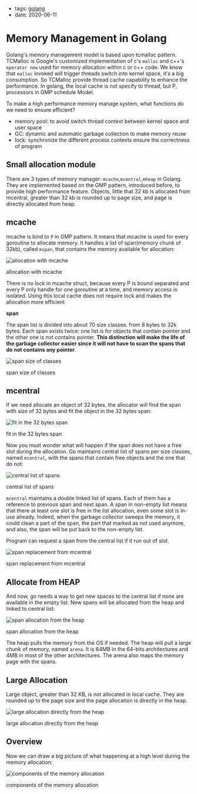 - tags: [golang](/tags.md#golang)
- date: 2020-06-11

# Memory Management in Golang

Golang's memory management model is based upon tcmalloc pattern. TCMalloc is Google's customized implementation of c's `malloc` and c++'s `operator new` used for memory allocation within c or c++ code. We know that `malloc` invoked will trigger threads switch into kernel space, it's a big consumption. So TCMalloc provide thread cache capability to enhance the performance. In golang, the local cache is not specify to thread, but P, processors in GMP schedule Model.

To make a high performance memory manage system, what functions do we need to ensure efficient?

- memory pool: to avoid switch thread context between kernel space and user space
- GC: dynamic and automatic garbage collection to make memory reuse
- lock: synchronize the different process contexts ensure the correctness of program

## Small allocation module

There are 3 types of memory manager: `mcache`,`mcentral`,`mheap` in Golang. They are implemented based on the GMP pattern, introduced before, to provide high performance feature. Objects, little that 32 kb is allocated from mcentral, greater than 32 kb is rounded up to page size, and page is directly allocated from heap.

## mcache

mcache is bind to `P` in GMP pattern. It means that mcache is used for every goroutine to allocate memory. It handles a list of span(memory chunk of 32kb), called `mspan`, that contains the memory available for allocation:

![allocation with mcache](/images/2020-06-11-1.png)

allocation with mcache

There is no lock in mcache struct, because every P is bound separated and every P only handle for one goroutine at a time, and memory access is isolated. Using this local cache does not require lock and makes the allocation more efficient

**span**

The span list is divided into about 70 size classes. from 8 bytes to 32k bytes. Each span exists twice: one list is for objects that contain pointer and the other one is not contains pointer. **This distinction will make the life of the garbage collector easier since it will not have to scan the spans that do not contains any pointer**.

![span size of classes](/images/2020-06-11-2.png)

span size of classes

## mcentral

If we need allocate an object of 32 bytes. the allocator will find the span with size of 32 bytes and fit the object in the 32 bytes span:

![fit in the 32 bytes span](/images/2020-06-11-3.png)

fit in the 32 bytes span

Now you must wonder what will happen if the span does not have a free slot during the allocation. Go maintains central list of spans per size classes, named `mcentral`, with the spans that contain free objects and the one that do not:

![central list of spans](/images/2020-06-11-4.png)

central list of spans

`mcentral` maintains a double linked list of spans. Each of them has a reference to previous span and next span. A span in non-empty list means that there at least one slot is free in the list allocation, even some slot is in-use already. Indeed, when the garbage collector sweeps the memory, it could clean a part of the span, the part that marked as not used anymore, and also, the span will be put back to the non-empty list.

Program can request a span from the central list if it run out of slot.

![span replacement from mcentral](/images/2020-06-11-5.png)

span replacement from mcentral

## Allocate from HEAP

And now, go needs a way to get new spaces to the central list if none are available in the empty list. New spans will be allocated from the heap and linked to central list:

![span allocation from the heap](/images/2020-06-11-6.png)

span allocation from the heap

The heap pulls the memory from the OS if needed. The heap will pull a large chunk of memory, named `arena`. It is 64MB in the 64-bits architectures and 4MB in most of the other architectures. The arena also maps the memory page with the spans.

## Large Allocation

Large object, greater than 32 KB, is not allocated in local cache. They are rounded up to the page size and the page allocation is directly in the heap.

![large allocation directly from the heap](/images/2020-06-11-7.png)

large allocation directly from the heap

## Overview

Now we can draw a big picture of what happening at a high level during the memory allocation:

![components of the memory allocation](/images/2020-06-11-8.png)

components of the memory allocation